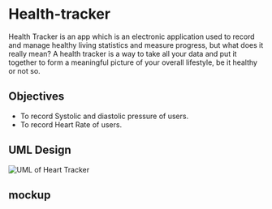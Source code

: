 # Health-tracker

Health Tracker is an app which is an electronic application used to record and manage healthy living statistics and measure progress, but what does it really mean? A health tracker is a way to take all your data and put it together to form a meaningful picture of your overall lifestyle, be it healthy or not so.

## Objectives
* To record Systolic and diastolic pressure of users.
* To record Heart Rate of users.

## UML Design
![UML of Heart Tracker](https://user-images.githubusercontent.com/104196471/175789245-2a5fd874-e7e1-4328-bbaf-c4e72fb003e7.png)

## mockup



